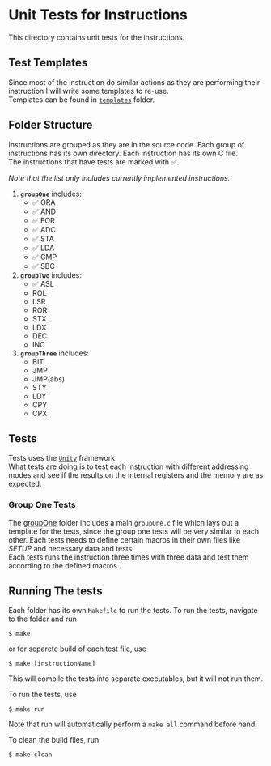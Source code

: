 # Unit Tests for Instructions

This directory contains unit tests for the instructions.

## Test Templates

Since most of the instruction do similar actions as they are performing their instruction I will write some templates to re-use.  
Templates can be found in [`templates`](./templates/) folder.

## Folder Structure

Instructions are grouped as they are in the source code. Each group of instructions has its own directory. Each instruction has its own C file.  
The instructions that have tests are marked with :white_check_mark:.

_Note that the list only includes currently implemented instructions._
1. **`groupOne`** includes:
    - :white_check_mark: ORA
    - :white_check_mark: AND
    - :white_check_mark: EOR
    - :white_check_mark: ADC
    - :white_check_mark: STA
    - :white_check_mark: LDA
    - :white_check_mark: CMP
    - :white_check_mark: SBC
2. **`groupTwo`** includes:
    - :white_check_mark: ASL
    - ROL
    - LSR
    - ROR
    - STX
    - LDX
    - DEC
    - INC
3. **`groupThree`** includes:
    - BIT
    - JMP
    - JMP(abs)
    - STY
    - LDY
    - CPY
    - CPX


## Tests

Tests uses the [`Unity`](https://github.com/ThrowTheSwitch/Unity) framework.  
What tests are doing is to test each instruction with different addressing modes and see if the results on the internal registers and the memory are as expected.

### Group One Tests

The [groupOne](./groupOne/) folder includes a main `groupOne.c` file which lays out a template for the tests, since the group one tests will be very similar to each other. Each tests needs to define certain macros in their own files like *SETUP* and necessary data and tests.  
Each tests runs the instruction three times with three data and test them according to the defined macros.  

## Running The tests

Each folder has its own `Makefile` to run the tests. To run the tests, navigate to the folder and run

```
$ make
```

or for separete build of each test file, use

```
$ make [instructionName]
```

This will compile the tests into separate executables, but it will not run them.

To run the tests, use

```
$ make run
```
Note that run will automatically perform a `make all` command before hand.

To clean the build files, run

```
$ make clean
```
